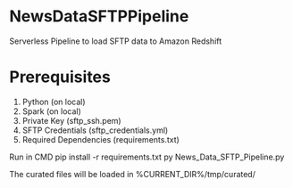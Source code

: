 # NewsDataSFTPPipeline
Serverless Pipeline to load SFTP data to Amazon Redshift

# Prerequisites
1. Python (on local)
2. Spark (on local)
3. Private Key (sftp_ssh.pem)
4. SFTP Credentials (sftp_credentials.yml)
5. Required Dependencies (requirements.txt)

Run in CMD
pip install -r requirements.txt
py News_Data_SFTP_Pipeline.py

The curated files will be loaded in %CURRENT_DIR%/tmp/curated/
